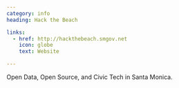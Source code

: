 ```yaml
---
category: info
heading: Hack the Beach

links:
  - href: http://hackthebeach.smgov.net
    icon: globe
    text: Website

---
```


Open Data, Open Source, and Civic Tech in Santa Monica.